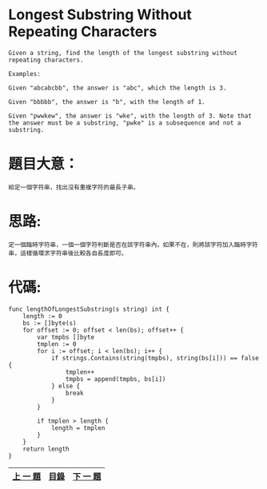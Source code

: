 # Longest Substring Without Repeating Characters
	Given a string, find the length of the longest substring without repeating characters.

	Examples:

	Given "abcabcbb", the answer is "abc", which the length is 3.

	Given "bbbbb", the answer is "b", with the length of 1.

	Given "pwwkew", the answer is "wke", with the length of 3. Note that the answer must be a substring, "pwke" is a subsequence and not a substring.

	
# 題目大意：
	給定一個字符串，找出沒有重複字符的最長子串。
	
# 思路:
	定一個臨時字符串，一個一個字符判斷是否在該字符串內，如果不在，則將該字符加入臨時字符串，這樣循環求字符串後比較各自長度即可。
	
# 代碼:
```golang
func lengthOfLongestSubstring(s string) int {
	length := 0
	bs := []byte(s)
	for offset := 0; offset < len(bs); offset++ {
		var tmpbs []byte
		tmplen := 0
		for i := offset; i < len(bs); i++ {
			if strings.Contains(string(tmpbs), string(bs[i])) == false {
				tmplen++
				tmpbs = append(tmpbs, bs[i])
			} else {
				break
			}
		}

		if tmplen > length {
			length = tmplen
		}
	}
	return length
}
```


[上 一 題](https://github.com/qianlnk/leetcode/blob/master/book/2.md)|[目錄](https://github.com/qianlnk/leetcode/blob/master/README.md)|[下 一 題](https://github.com/qianlnk/leetcode/blob/master/book/4.md)
:------------: |:----------:| :-----------:
